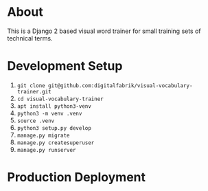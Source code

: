 # About
This is a Django 2 based visual word trainer for small training sets of technical terms.

# Development Setup
1. `git clone git@github.com:digitalfabrik/visual-vocabulary-trainer.git`
2. `cd visual-vocabulary-trainer`
3. `apt install python3-venv`
4. `python3 -m venv .venv`
5. `source .venv`
6. `python3 setup.py develop`
7. `manage.py migrate`
8. `manage.py createsuperuser`
9. `manage.py runserver`

# Production Deployment
